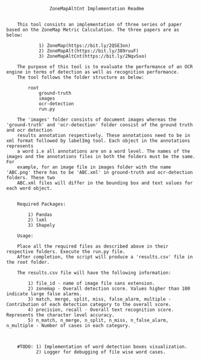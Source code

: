 

					ZoneMapAltCnt Implementation Readme
					
				
		This tool consists an implementation of three series of paper based on the ZoneMap Metric Calculation. The three papers are as below:
		
				1) ZoneMap(https://bit.ly/2QSE3on)
				2) ZoneMapAlt(https://bit.ly/389ruuF)
				3) ZoneMapAltCnt(https://bit.ly/2NqvSxo)
		
		The purpose of this tool is to evaluate the performance of an OCR engine in terms of detection as well as recognition performance.
		The tool follows the folder structure as below:
		
			root
				ground-truth
				images
				ocr-detection
				run.py
			
		The 'images' folder consists of document images whereas the 'ground-truth' and 'ocr-detection' folder consist of the ground truth and ocr detection
		results annotation respectively. These annotations need to be in xml format followed by labelImg tool. Each object in the annotations represents
		a word i.e all annotations are on a word level. The names of the images and the annotations files in both the folders must be the same. For
		example, for an image file in images folder with the name 'ABC.png' there has to be 'ABC.xml' in ground-truth and ocr-detection folders. These two
		ABC.xml files will differ in the bounding box and text values for each word object.
		
		
		Required Packages:
		
			1) Pandas
			2) lxml
			3) Shapely
			
		Usage:
		
		Place all the required files as described above in their respective folders. Execute the run.py file.
		After completion, the script will produce a 'results.csv' file in the root folder.
		
		The results.csv file will have the following information:
		
			1) file_id - name of image file sans extension.
			2) zonemap - Overall detection score. Values higher than 100 indicate large false alarms.
			3) match, merge, split, miss, false_alarm, multiple - Contribution of each detection category to the overall score.
			4) precision, recall - Overall text recognition score. Represents the character level accuracy.
			5) n_match, n_merge, n_split, n_miss, n_false_alarm, n_multiple - Number of cases in each category.
			
		
		
		#TODO: 1) Implementation of word detection boxes visualization.
			   2) Logger for debugging of file wise word cases.
